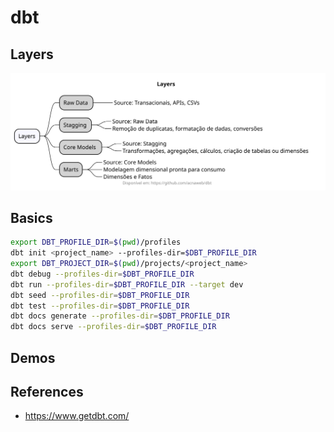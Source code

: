 # dbt

## Layers

![](out/diagrams/modeling/modeling.svg)


## Basics

```sh
export DBT_PROFILE_DIR=$(pwd)/profiles
dbt init <project_name> --profiles-dir=$DBT_PROFILE_DIR
export DBT_PROJECT_DIR=$(pwd)/projects/<project_name>
dbt debug --profiles-dir=$DBT_PROFILE_DIR
dbt run --profiles-dir=$DBT_PROFILE_DIR --target dev
dbt seed --profiles-dir=$DBT_PROFILE_DIR
dbt test --profiles-dir=$DBT_PROFILE_DIR
dbt docs generate --profiles-dir=$DBT_PROFILE_DIR
dbt docs serve --profiles-dir=$DBT_PROFILE_DIR
```

## Demos


## References

- https://www.getdbt.com/